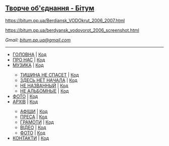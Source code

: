 <!-- 
Country: Ukraine
City: Olexandriya - Zaporizhzhya
Web Developer: Dovgal Dima 
Web Site: dovgaldima.pp.ua
-->

<h2>
    <a href='https://bitum.pp.ua/'>
      Творче об'єднання - Бітум
    </a>
</h2>

https://bitum.pp.ua/Berdiansk_VODOkrut_2006_2007.html



https://bitum.pp.ua/berdyansk_vodovorot_2006_screenshot.html

<i> Gmail: bitum.pp.ua@gmail.com </i>
<!-- 
Password: ddf110986 
-->
<hr>

<nav>
    <ul><li><a href="https://bitum.pp.ua/index.html">ГОЛОВНА</a> | <a href="https://github.com/Dmitriy-1986/Bitum-web-project/blob/master/index.html">Код</a></li>         <li><a href="https://bitum.pp.ua/about-us.html">ПРО НАС</a> | <a href="https://github.com/Dmitriy-1986/Bitum-web-project/blob/master/about-us.html">Код</a></li>
        <li><a href="https://bitum.pp.ua/music.html">МУЗИКА</a> | <a href="https://github.com/Dmitriy-1986/Bitum-web-project/blob/master/music.html">Код</a></li>
            <ul>
                <li><a href="https://bitum.pp.ua/tishina-ne-spaset.html">ТИШИНА НЕ СПАСЕТ</a> | <a href="https://github.com/Dmitriy-1986/Bitum-web-project/blob/master/tishina-ne-spaset.html">Код</a> </li>
                <li><a href="https://bitum.pp.ua/zdes-net-nachala.html">ЗДЕСЬ НЕТ НАЧАЛА</a> | <a href="https://github.com/Dmitriy-1986/Bitum-web-project/blob/master/zdes-net-nachala.html">Код</a> </li>
                <li><a href="https://bitum.pp.ua/ne-nazvannyy.html">НЕ НАЗВАННЫЙ</a> | <a href="https://github.com/Dmitriy-1986/Bitum-web-project/blob/master/ne-nazvannyy.html">Код</a> </li>
                <li><a href="https://bitum.pp.ua/ne-albomnyye.html">НЕ АЛЬБОМНЫЕ</a> | <a href="https://github.com/Dmitriy-1986/Bitum-web-project/blob/master/ne-albomnyye.html">Код</a> </li>
            </ul>
        <li><a href="https://bitum.pp.ua/gallery.html">ФОТО</a> | <a href="https://github.com/Dmitriy-1986/Bitum-web-project/blob/master/gallery.html">Код</a> </li>
        <li><a href="https://bitum.pp.ua/archive.html">АРХІВ</a> | <a href="https://github.com/Dmitriy-1986/Bitum-web-project/blob/master/archive.html">Код</a> </li>
             <ul>
                <li><a href="https://bitum.pp.ua/katehoriia-afishy.html">АФІШИ</a> | <a href="https://github.com/Dmitriy-1986/Bitum-web-project/blob/master/katehoriia-afishy.html">Код</a> </li>
                <li><a href="https://bitum.pp.ua/katehoriia-presy.html">ПРЕСА</a> | <a href="https://github.com/Dmitriy-1986/Bitum-web-project/blob/master/katehoriia-presy.html">Код</a> </li>
                <li><a href="https://bitum.pp.ua/katehoriia-hramoty.html">ГРАМОТИ</a> | <a href="https://github.com/Dmitriy-1986/Bitum-web-project/blob/master/katehoriia-hramoty.html">Код</a> </li>
                <li><a href="https://bitum.pp.ua/katehoriia-video.html">ВІДЕО</a> | <a href="https://github.com/Dmitriy-1986/Bitum-web-project/blob/master/katehoriia-video.html">Код</a> </li>
                <li><a href="https://bitum.pp.ua/katehoriia-photo.html">ФОТО</a> | <a href="https://github.com/Dmitriy-1986/Bitum-web-project/blob/master/katehoriia-photo.html">Код</a> </li>
            </ul>
        <li><a href="https://bitum.pp.ua/contacts.html">КОНТАКТИ</a> | <a href="https://github.com/Dmitriy-1986/Bitum-web-project/blob/master/contacts.html">Код</a> </li>
    </ul>
</nav>
